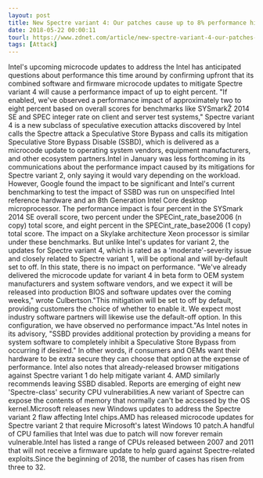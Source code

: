 ```yaml
---
layout: post
title: New Spectre variant 4: Our patches cause up to 8% performance hit, warns Intel
date: 2018-05-22 00:00:11
tourl: https://www.zdnet.com/article/new-spectre-variant-4-our-patches-cause-up-to-8-performance-hit-warns-intel/
tags: [Attack]
---
```

Intel's upcoming microcode updates to address the Intel has anticipated questions about performance this time around by confirming upfront that its combined software and firmware microcode updates to mitigate Spectre variant 4 will cause a performance impact of up to eight percent. "If enabled, we've observed a performance impact of approximately two to eight percent based on overall scores for benchmarks like SYSmarkŽ 2014 SE and SPEC integer rate on client and server test systems," Spectre variant 4 is a new subclass of speculative execution attacks discovered by Intel calls the Spectre attack a Speculative Store Bypass and calls its mitigation Speculative Store Bypass Disable (SSBD), which is delivered as a microcode update to operating system vendors, equipment manufacturers, and other ecosystem partners.Intel in January was less forthcoming in its communications about the performance impact caused by its mitigations for Spectre variant 2, only saying it would vary depending on the workload. However, Google found the impact to be significant and Intel's current benchmarking to test the impact of SSBD was run on unspecified Intel reference hardware and an 8th Generation Intel Core desktop microprocessor. The performance impact is four percent in the SYSmark 2014 SE overall score, two percent under the SPECint_rate_base2006 (n copy) total score, and eight percent in the SPECint_rate_base2006 (1 copy) total score. The impact on a Skylake architecture Xeon processor is similar under these benchmarks. But unlike Intel's updates for variant 2, the updates for Spectre variant 4, which is rated as a 'moderate'-severity issue and closely related to Spectre variant 1, will be optional and will by-default set to off. In this state, there is no impact on performance. "We've already delivered the microcode update for variant 4 in beta form to OEM system manufacturers and system software vendors, and we expect it will be released into production BIOS and software updates over the coming weeks," wrote Culbertson."This mitigation will be set to off by default, providing customers the choice of whether to enable it. We expect most industry software partners will likewise use the default-off option. In this configuration, we have observed no performance impact."As Intel notes in its advisory, "SSBD provides additional protection by providing a means for system software to completely inhibit a Speculative Store Bypass from occurring if desired." In other words, if consumers and OEMs want their hardware to be extra secure they can choose that option at the expense of performance. Intel also notes that already-released browser mitigations against Spectre variant 1 do help mitigate variant 4. AMD similarly recommends leaving SSBD disabled. Reports are emerging of eight new 'Spectre-class' security CPU vulnerabilities.A new variant of Spectre can expose the contents of memory that normally can't be accessed by the OS kernel.Microsoft releases new Windows updates to address the Spectre variant 2 flaw affecting Intel chips.AMD has released microcode updates for Spectre variant 2 that require Microsoft's latest Windows 10 patch.A handful of CPU families that Intel was due to patch will now forever remain vulnerable.Intel has listed a range of CPUs released between 2007 and 2011 that will not receive a firmware update to help guard against Spectre-related exploits.Since the beginning of 2018, the number of cases has risen from three to 32.